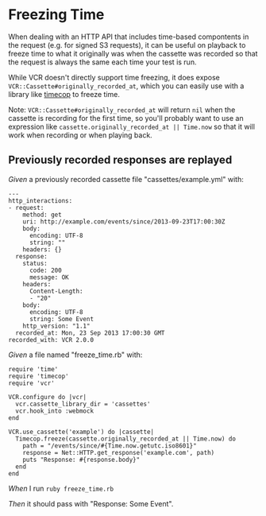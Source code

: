 # Freezing Time

When dealing with an HTTP API that includes time-based compontents
  in the request (e.g. for signed S3 requests), it can be useful
  on playback to freeze time to what it originally was when the
  cassette was recorded so that the request is always the same
  each time your test is run.

  While VCR doesn't directly support time freezing, it does
  expose `VCR::Cassette#originally_recorded_at`, which you can
  easily use with a library like
  [timecop](https://github.com/travisjeffery/timecop)
  to freeze time.

  Note: `VCR::Cassette#originally_recorded_at` will return `nil`
  when the cassette is recording for the first time, so you'll
  probably want to use an expression like
  `cassette.originally_recorded_at || Time.now` so that it
  will work when recording or when playing back.

## Previously recorded responses are replayed

_Given_ a previously recorded cassette file "cassettes/example.yml" with:

```
--- 
http_interactions: 
- request: 
    method: get
    uri: http://example.com/events/since/2013-09-23T17:00:30Z
    body: 
      encoding: UTF-8
      string: ""
    headers: {}
  response: 
    status: 
      code: 200
      message: OK
    headers: 
      Content-Length: 
      - "20"
    body: 
      encoding: UTF-8
      string: Some Event
    http_version: "1.1"
  recorded_at: Mon, 23 Sep 2013 17:00:30 GMT
recorded_with: VCR 2.0.0
```

_Given_ a file named "freeze_time.rb" with:

```
require 'time'
require 'timecop'
require 'vcr'

VCR.configure do |vcr|
  vcr.cassette_library_dir = 'cassettes'
  vcr.hook_into :webmock
end

VCR.use_cassette('example') do |cassette|
  Timecop.freeze(cassette.originally_recorded_at || Time.now) do
    path = "/events/since/#{Time.now.getutc.iso8601}"
    response = Net::HTTP.get_response('example.com', path)
    puts "Response: #{response.body}"
  end
end
```

_When_ I run `ruby freeze_time.rb`

_Then_ it should pass with "Response: Some Event".

